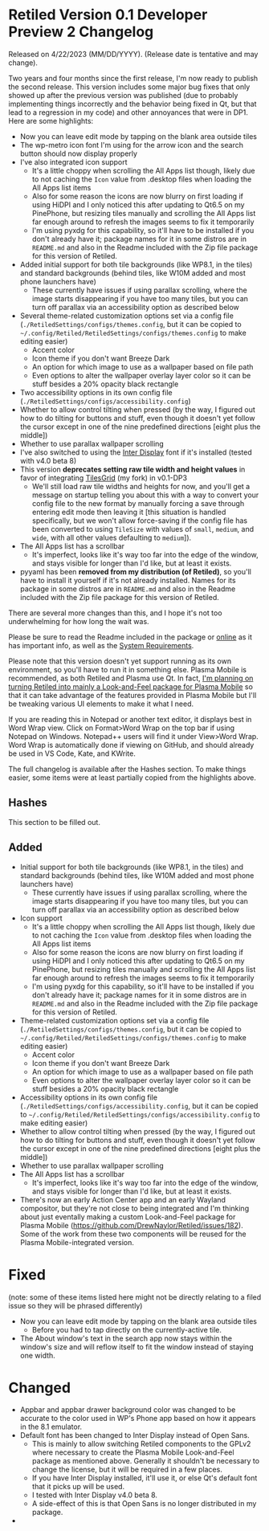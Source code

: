 # Retiled Version 0.1 Developer Preview 2 Changelog
Released on 4/22/2023 (MM/DD/YYYY).
(Release date is tentative and may change).

Two years and four months since the first release, I'm now ready to publish the second release. This version includes some major bug fixes that only showed up after the previous version was published (due to probably implementing things incorrectly and the behavior being fixed in Qt, but that lead to a regression in my code) and other annoyances that were in DP1. Here are some highlights:
- Now you can leave edit mode by tapping on the blank area outside tiles
- The wp-metro icon font I'm using for the arrow icon and the search button should now display properly
- I've also integrated icon support
  - It's a little choppy when scrolling the All Apps list though, likely due to not caching the `Icon` value from .desktop files when loading the All Apps list items
  - Also for some reason the icons are now blurry on first loading if using HiDPI and I only noticed this after updating to Qt6.5 on my PinePhone, but resizing tiles manually and scrolling the All Apps list far enough around to refresh the images seems to fix it temporarily
  - I'm using pyxdg for this capability, so it'll have to be installed if you don't already have it; package names for it in some distros are in `README.md` and also in the Readme included with the Zip file package for this version of Retiled.
- Added initial support for both tile backgrounds (like WP8.1, in the tiles) and standard backgrounds (behind tiles, like W10M added and most phone launchers have)
  - These currently have issues if using parallax scrolling, where the image starts disappearing if you have too many tiles, but you can turn off parallax via an accessibility option as described below
- Several theme-related customization options set via a config file (`./RetiledSettings/configs/themes.config`, but it can be copied to `~/.config/Retiled/RetiledSettings/configs/themes.config` to make editing easier)
  - Accent color
  - Icon theme if you don't want Breeze Dark
  - An option for which image to use as a wallpaper based on file path
  - Even options to alter the wallpaper overlay layer color so it can be stuff besides a 20% opacity black rectangle
- Two accessibility options in its own config file  (`./RetiledSettings/configs/accessibility.config`)
 - Whether to allow control tilting when pressed (by the way, I figured out how to do tilting for buttons and stuff, even though it doesn't yet follow the cursor except in one of the nine predefined directions [eight plus the middle])
 - Whether to use parallax wallpaper scrolling
- I've also switched to using the [Inter Display](https://github.com/rsms/inter) font if it's installed (tested with v4.0 beta 8)
- This version **deprecates setting raw tile width and height values** in favor of integrating [TilesGrid](https://github.com/DrewNaylor/TilesGrid) (my fork) in v0.1-DP3
  - We'll still load raw tile widths and heights for now, and you'll get a message on startup telling you about this with a way to convert your config file to the new format by manually forcing a save through entering edit mode then leaving it [this situation is handled specifically, but we won't allow force-saving if the config file has been converted to using `TileSize` with values of `small`, `medium`, and `wide`, with all other values defaulting to `medium`]).
- The All Apps list has a scrollbar
  - It's imperfect, looks like it's way too far into the edge of the window, and stays visible for longer than I'd like, but at least it exists.
- pyyaml has been **removed from my distribution (of Retiled)**, so you'll have to install it yourself if it's not already installed. Names for its package in some distros are in `README.md` and also in the Readme included with the Zip file package for this version of Retiled.

There are several more changes than this, and I hope it's not too underwhelming for how long the wait was.

Please be sure to read the Readme included in the package or [online](https://github.com/DrewNaylor/Retiled/blob/main/docs/readmes/readme-v0.1-DP2.txt) as it has important info, as well as the [System Requirements](https://github.com/DrewNaylor/Retiled/blob/main/docs/system-requirements.md).

Please note that this version doesn't yet support running as its own environment, so you'll have to run it in something else. Plasma Mobile is recommended, as both Retiled and Plasma use Qt. In fact, [I'm planning on turning Retiled into mainly a Look-and-Feel package for Plasma Mobile](https://github.com/DrewNaylor/Retiled/issues/182) so that it can take advantage of the features provided in Plasma Mobile but I'll be tweaking various UI elements to make it what I need.

If you are reading this in Notepad or another text editor, it displays best in Word Wrap view. Click on Format>Word Wrap on the top bar if using Notepad on Windows. Notepad++ users will find it under View>Word Wrap. Word Wrap is automatically done if viewing on GitHub, and should already be used in VS Code, Kate, and KWrite.

The full changelog is available after the Hashes section. To make things easier, some items were at least partially copied from the highlights above.

## Hashes

This section to be filled out.

## Added

- Initial support for both tile backgrounds (like WP8.1, in the tiles) and standard backgrounds (behind tiles, like W10M added and most phone launchers have)
  - These currently have issues if using parallax scrolling, where the image starts disappearing if you have too many tiles, but you can turn off parallax via an accessibility option as described below
- Icon support
  - It's a little choppy when scrolling the All Apps list though, likely due to not caching the `Icon` value from .desktop files when loading the All Apps list items
  - Also for some reason the icons are now blurry on first loading if using HiDPI and I only noticed this after updating to Qt6.5 on my PinePhone, but resizing tiles manually and scrolling the All Apps list far enough around to refresh the images seems to fix it temporarily
  - I'm using pyxdg for this capability, so it'll have to be installed if you don't already have it; package names for it in some distros are in `README.md` and also in the Readme included with the Zip file package for this version of Retiled.
- Theme-related customization options set via a config file (`./RetiledSettings/configs/themes.config`, but it can be copied to `~/.config/Retiled/RetiledSettings/configs/themes.config` to make editing easier)
  - Accent color
  - Icon theme if you don't want Breeze Dark
  - An option for which image to use as a wallpaper based on file path
  - Even options to alter the wallpaper overlay layer color so it can be stuff besides a 20% opacity black rectangle
- Accessibility options in its own config file  (`./RetiledSettings/configs/accessibility.config`, but it can be copied to `~/.config/Retiled/RetiledSettings/configs/accessibility.config` to make editing easier)
 - Whether to allow control tilting when pressed (by the way, I figured out how to do tilting for buttons and stuff, even though it doesn't yet follow the cursor except in one of the nine predefined directions [eight plus the middle])
 - Whether to use parallax wallpaper scrolling
- The All Apps list has a scrollbar
  - It's imperfect, looks like it's way too far into the edge of the window, and stays visible for longer than I'd like, but at least it exists.
- There's now an early Action Center app and an early Wayland compositor, but they're not close to being integrated and I'm thinking about just eventally making a custom Look-and-Feel package for Plasma Mobile (https://github.com/DrewNaylor/Retiled/issues/182). Some of the work from these two components will be reused for the Plasma Mobile-integrated version.

# Fixed
(note: some of these items listed here might not be directly relating to a filed issue so they will be phrased differently)

- Now you can leave edit mode by tapping on the blank area outside tiles
  - Before you had to tap directly on the currently-active tile.
- The About window's text in the search app now stays within the window's size and will reflow itself to fit the window instead of staying one width.

# Changed

- Appbar and appbar drawer background color was changed to be accurate to the color used in WP's Phone app based on how it appears in the 8.1 emulator.
- Default font has been changed to Inter Display instead of Open Sans.
  - This is mainly to allow switching Retiled components to the GPLv2 where necessary to create the Plasma Mobile Look-and-Feel package as mentioned above. Generally it shouldn't be necessary to change the license, but it will be required in a few places.
  - If you have Inter Display installed, it'll use it, or else Qt's default font that it picks up will be used.
  - I tested with Inter Display v4.0 beta 8.
  - A side-effect of this is that Open Sans is no longer distributed in my package.
- 